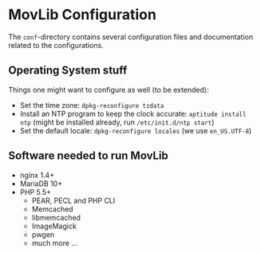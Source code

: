 # MovLib Configuration
The `conf`-directory contains several configuration files and documentation related to the configurations.

## Operating System stuff
Things one might want to configure as well (to be extended):
* Set the time zone: `dpkg-reconfigure tzdata`
* Install an NTP program to keep the clock accurate: `aptitude install ntp` (might be installed already, run `/etc/init.d/ntp start`)
* Set the default locale: `dpkg-reconfigure locales` (we use `en_US.UTF-8`)

## Software needed to run MovLib
* nginx 1.4+
* MariaDB 10+
* PHP 5.5+
  * PEAR, PECL and PHP CLI
  * Memcached
  * libmemcached
  * ImageMagick
  * pwgen
  * much more ...
